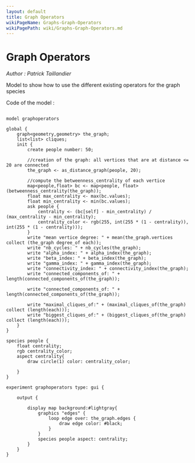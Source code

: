 ```yaml
---
layout: default
title: Graph Operators
wikiPageName: Graphs-Graph-Operators
wikiPagePath: wiki/Graphs-Graph-Operators.md
---
```

[//]: # (keyword|operator_as_distance_graph)
[//]: # (keyword|operator_betweenness_centrality)
[//]: # (keyword|operator_degree_of)
[//]: # (keyword|operator_nb_cycles)
[//]: # (keyword|operator_alpha_index)
[//]: # (keyword|operator_beta_index)
[//]: # (keyword|operator_gamma_index)
[//]: # (keyword|operator_connectivity_index)
[//]: # (keyword|operator_connected_components_of)
[//]: # (keyword|operator_maximal_cliques_of)
[//]: # (keyword|operator_biggest_cliques_of)
[//]: # (keyword|constant_#lightgray)
[//]: # (keyword|concept_graph)
# Graph Operators


_Author : Patrick Taillandier_

Model to show how to use the different existing operators for the graph species


Code of the model : 

```

model graphoperators

global {
	graph<geometry,geometry> the_graph;
	list<list> cliques;
	init {
		create people number: 50;
		
		//creation of the graph: all vertices that are at distance <= 20 are connected
		the_graph <- as_distance_graph(people, 20);
		
		//compute the betweenness_centrality of each vertice
		map<people,float> bc <- map<people, float>(betweenness_centrality(the_graph));
		float max_centrality <- max(bc.values);
		float min_centrality <- min(bc.values);
		ask people {
			centrality <- (bc[self] - min_centrality) / (max_centrality - min_centrality);
			centrality_color <- rgb(255, int(255 * (1 - centrality)), int(255 * (1 - centrality)));
		}
		write "mean vertice degree: " + mean(the_graph.vertices collect (the_graph degree_of each));
		write "nb_cycles: " + nb_cycles(the_graph);
		write "alpha_index: " + alpha_index(the_graph);
		write "beta_index: " + beta_index(the_graph);
		write "gamma_index: " + gamma_index(the_graph);
		write "connectivity_index: " + connectivity_index(the_graph);
		write "connected_components_of: " + length(connected_components_of(the_graph));
		
		write "connected_components_of: " + length(connected_components_of(the_graph));
		
		write "maximal_cliques_of:" + (maximal_cliques_of(the_graph) collect (length(each)));
		write "biggest_cliques_of:" + (biggest_cliques_of(the_graph) collect (length(each)));
	}
}

species people {
	float centrality;
	rgb centrality_color;
	aspect centrality{
		draw circle(1) color: centrality_color;
		
	}
}

experiment graphoperators type: gui {
	
	output {
		
		display map background:#lightgray{
			graphics "edges" {
				loop edge over: the_graph.edges {
					draw edge color: #black;
				}
 			}
 			species people aspect: centrality;
		}
	}
}
```
